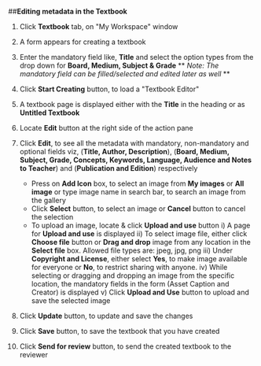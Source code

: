 ##**Editing metadata in the Textbook**

1. Click **Textbook** tab, on "My Workspace" window
2. A form appears for creating a textbook
3. Enter the mandatory field like, **Title** and select the option types from the drop down for **Board, Medium, Subject & Grade**
    ** *Note: The mandatory field can be filled/selected and edited later as well* **

4. Click **Start Creating** button, to load a "Textbook Editor"
5. A textbook page is displayed either with the **Title** in the heading or as **Untitled Textbook**
6. Locate **Edit** button at the right side of the action pane
7. Click **Edit**, to see all the metadata with mandatory, non-mandatory and optional fields viz, (**Title, Author, Description**), (**Board, Medium, Subject, Grade, Concepts, Keywords, Language, Audience and Notes to Teacher**) and (**Publication and Edition**) respectively
	- Press on **Add Icon** box, to select an image from **My images** or **All image** or type image name in search bar, to search an image from the gallery
    - Click **Select** button, to select an image or **Cancel** button to cancel the selection
    - To upload an image, locate & click **Upload and use** button
    		i) A page for **Upload and use** is displayed
            ii) To select image file, either click **Choose file** button or **Drag and drop** image from any location in the **Select file** box. Allowed file types are: jpeg, jpg, png
            iii) Under **Copyright and License**, either select **Yes**, to make image available for everyone or **No**, to restrict sharing with anyone. 
            iv) While selecting or dragging and dropping an image from the specific location, the mandatory fields in the form (Asset Caption and Creator) is displayed
            v) Click **Upload and Use** button to upload and save the selected image
8. Click **Update** button, to update and save the changes  
9. Click **Save** button, to save the textbook that you have created 
10. Click **Send for review** button, to send the created textbook to the reviewer
